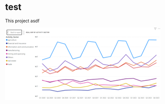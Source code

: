 # test
This project asdf

![Test image](https://github.com/oluwatobiwilliams/test/blob/main/images/gdp_portfolio_by_sector.png)
